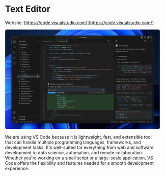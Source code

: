 # Text Editor

Website: [https://code.visualstudio.com/](https://code.visualstudio.com/)

![An image](./vscode.png)

We are using VS Code because it is lightweight, fast, and extensible tool that can handle multiple programming languages, frameworks, and development tasks. It's well-suited for everything from web and software development to data science, automation, and remote collaboration. Whether you're working on a small script or a large-scale application, VS Code offers the flexibility and features needed for a smooth development experience.
